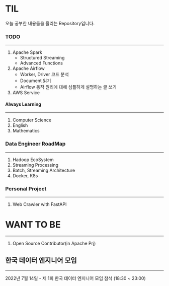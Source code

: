 # TIL

오늘 공부한 내용들을 올리는 Repository입니다.

### TODO
---
1. Apache Spark
    - Structured Streaming
    - Advanced Functions
2. Apache Airflow
    - Worker, Driver 코드 분석
    - Document 읽기
    - Airflow 동작 원리에 대해 심플하게 설명하는 글 쓰기
3. AWS Service

#### Always Learning
---
1. Computer Science
2. English
3. Mathematics

### Data Engineer RoadMap
---
1. Hadoop EcoSystem
2. Streaming Processing
3. Batch, Streaming Architecture
4. Docker, K8s

###  Personal Project
---
1. Web Crawler with FastAPI

# WANT TO BE
---
1. Open Source Contributor(in Apache Prj)




## 한국 데이터 엔지니어 모임
---
2022년 7월 14일 - 제 1회 한국 데이터 엔지니어 모임 참석 (18:30 ~ 23:00)
